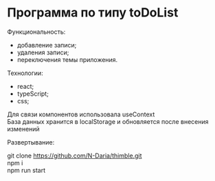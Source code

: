 # Программа по типу toDoList

Функциональность:

- добавление записи;
- удаления записи;
- переключения темы приложения.

Технологии:

- react;
- typeScript;
- css;

Для связи компонентов использовала useContext  
База данных хранится в localStorage и обновляется после внесения изменений

Развертывание:

git clone https://github.com/N-Daria/thimble.git  
npm i  
npm run start
